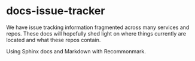 # docs-issue-tracker

We have issue tracking information fragmented across many services and repos.
These docs will hopefully shed light on where things currently are located
and what these repos contain.

Using Sphinx docs and Markdown with Recommonmark.
